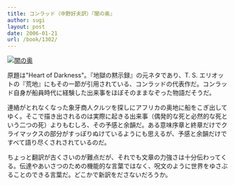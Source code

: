 ```yaml
---
title: コンラッド（中野好夫訳）『闇の奥』
author: sugi
layout: post
date: 2006-01-21
url: /book/1302/
---
```

<a href="http://www.amazon.co.jp/exec/obidos/ASIN/4003224817/chezsugi-22/ref=nosim/" name="amazletlink" target="_blank"><img src="http://i0.wp.com/ec2.images-amazon.com/images/I/51W9SMKP2HL.SL160.jpg?w=660" alt="闇の奥" class="alignleft" data-recalc-dims="1" /></a>

原題は"Heart of Darkness"。『地獄の黙示録』の元ネタであり、T. S. エリオットの『荒地』にもその一節が引用されている、コンラッドの代表作だ。コンラッド自身が船員時代に経験した出来事をほぼそのままなぞった物語だそうだ。

連絡がとれなくなった象牙商人クルツを探しにアフリカの奥地に船をこぎ出してゆく。そこで描き出されるのは実際に起きる出来事（偶発的な死と必然的な死という二つの死）よりもむしろ、その予感と余韻だ。ある意味序章と終章だけでクライマックスの部分がすっぽりぬけているようにも思えるが、予感と余韻だけですべて語り尽くされされているのだ。

ちょっと翻訳が古くさいのが難点だが、それでも文章の力強さは十分伝わってくる。伝達やあいさつのための機能的な言葉ではなく、呪文のように世界をゆさぶることのできる言葉だ。どこかで新訳をださないだろうか。

